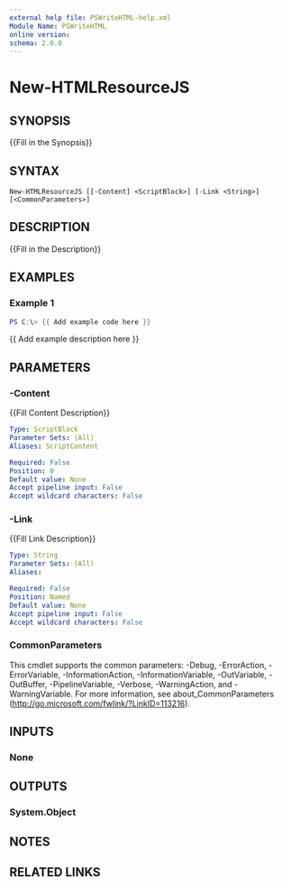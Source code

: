 ```yaml
---
external help file: PSWriteHTML-help.xml
Module Name: PSWriteHTML
online version:
schema: 2.0.0
---
```


# New-HTMLResourceJS

## SYNOPSIS
{{Fill in the Synopsis}}

## SYNTAX

```
New-HTMLResourceJS [[-Content] <ScriptBlock>] [-Link <String>] [<CommonParameters>]
```

## DESCRIPTION
{{Fill in the Description}}

## EXAMPLES

### Example 1
```powershell
PS C:\> {{ Add example code here }}
```

{{ Add example description here }}

## PARAMETERS

### -Content
{{Fill Content Description}}

```yaml
Type: ScriptBlock
Parameter Sets: (All)
Aliases: ScriptContent

Required: False
Position: 0
Default value: None
Accept pipeline input: False
Accept wildcard characters: False
```

### -Link
{{Fill Link Description}}

```yaml
Type: String
Parameter Sets: (All)
Aliases:

Required: False
Position: Named
Default value: None
Accept pipeline input: False
Accept wildcard characters: False
```

### CommonParameters
This cmdlet supports the common parameters: -Debug, -ErrorAction, -ErrorVariable, -InformationAction, -InformationVariable, -OutVariable, -OutBuffer, -PipelineVariable, -Verbose, -WarningAction, and -WarningVariable. For more information, see about_CommonParameters (http://go.microsoft.com/fwlink/?LinkID=113216).

## INPUTS

### None

## OUTPUTS

### System.Object
## NOTES

## RELATED LINKS
